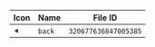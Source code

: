 | Icon | Name | File ID |
| ---  | ---  | ---     |
| ![](back.png) | `back` | `320677636847005385` |
